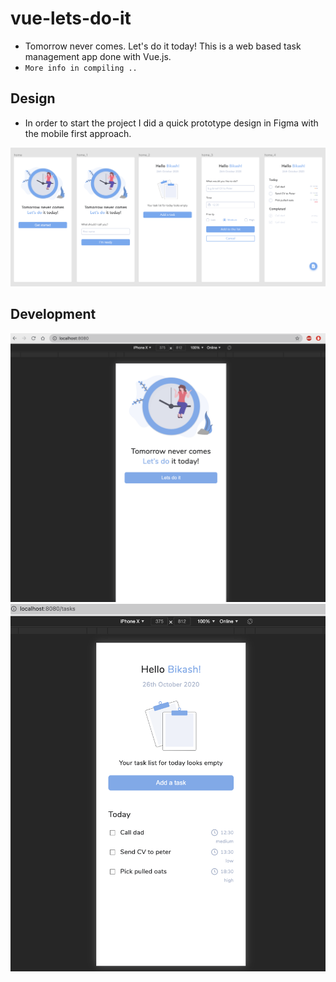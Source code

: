 # vue-lets-do-it

- Tomorrow never comes. Let's do it today! This is a web based task management app done with Vue.js.
 - `More info in compiling ..`

## Design
- In order to start the project I did a quick prototype design in Figma with the mobile first approach.
<img src="public/screenshot/figma_all.png" />

## Development 
<img src="public/screenshot/dev_home.png" />
<img src="public/screenshot/dev_task.png" />
